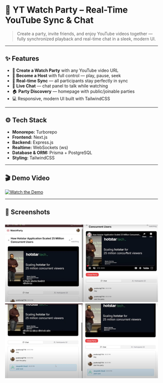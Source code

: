 # 🎉 YT Watch Party – Real-Time YouTube Sync & Chat

> Create a party, invite friends, and enjoy YouTube videos together — fully synchronized playback and real-time chat in a sleek, modern UI.

---

## ✨ Features

- 🎥 **Create a Watch Party** with any YouTube video URL
- 👑 **Become a Host** with full control — play, pause, seek
- 👥 **Real-time Sync** — all participants stay perfectly in sync
- 💬 **Live Chat** — chat panel to talk while watching
- 🏠 **Party Discovery** — homepage with public/joinable parties
- 💻 Responsive, modern UI built with TailwindCSS

---

## ⚙️ Tech Stack

- **Monorepo:** Turborepo
- **Frontend:** Next.js
- **Backend:** Express.js
- **Realtime:** WebSockets (ws)
- **Database & ORM:** Prisma + PostgreSQL
- **Styling:** TailwindCSS

---

## 🎬 Demo Video

[![Watch the Demo](https://img.youtube.com/vi/QwLT6BGEbU4/0.jpg)](https://youtu.be/QwLT6BGEbU4)

---

## 📸 Screenshots

![demo-1](image.png)
![demo-2](image-1.png)
---